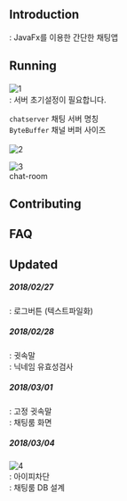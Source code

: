 ## Introduction
: JavaFx를 이용한 간단한 채팅앱 <br>


## Running
![1](https://user-images.githubusercontent.com/40384777/53419396-26260800-3a1d-11e9-9ed5-eae6318a2ece.png)　<br>
: 서버 초기설정이 필요합니다.<br>

`chatserver`  채팅 서버 명칭<br>
`ByteBuffer`  채널 버퍼 사이즈<br><br>
![2](https://user-images.githubusercontent.com/40384777/53467617-552e8f00-3a9a-11e9-9408-84ece8273573.png) <br>

![3](https://user-images.githubusercontent.com/40384777/53716861-a45d3100-3e99-11e9-99e6-ddc62d80615e.png) <br>
chat-room

## Contributing

## FAQ

## Updated
##### 2018/02/27
: 로그버튼 (텍스트파일화)<br>
##### 2018/02/28
: 귓속말 <br>
: 닉네임 유효성검사 <br>
##### 2018/03/01
: 고정 귓속말<br>
: 채팅룸 화면<br>
##### 2018/03/04
![4](https://user-images.githubusercontent.com/40384777/53716852-a1fad700-3e99-11e9-8223-82f52ea0f1f1.png) <br>
: 아이피차단<br>
: 채팅룸 DB 설계
